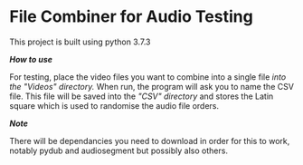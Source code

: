 # File Combiner for Audio Testing

This project is built using python 3.7.3

_**How to use**_

For testing, place the video files you want to combine into a single file *into the "Videos" directory.* When run, the program will ask you to name the CSV file. This file will be saved into the *"CSV" directory* and stores the Latin square which is used to randomise the audio file orders.

_**Note**_

There will be dependancies you need to download in order for this to work, notably pydub and audiosegment but possibly also others.
